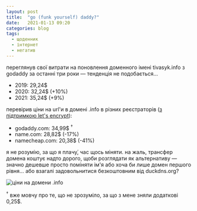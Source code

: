 ```yaml
---
layout: post
title:  "go (funk yourself) daddy?"
date:   2021-01-13 09:20
categories: blog
tags: 
  - щоденник
  - інтернет
  - негатив
---
```

переглянув свої витрати на поновлення доменного імені tivasyk.info з godaddy за останні три роки — тенденція не подобається…

* 2019: 29,24$
* 2020: 32,24$ (+10%)
* 2021: 35,24$ (+9%)

перевірив ціни на url'и в домені .info в різних реєстраторів ([з підтримкою let's encrypt](https://doc.traefik.io/traefik/https/acme/)):

* godaddy.com: 34,99$ <sup>†</sup>
* name.com: 28,82$ (-17%)
* namecheap.com: 20,38$ (-41%)

я не розумію, за що я плачу́, час щось міняти. на жаль, трансфер домена коштує надто дорого, щоби розглядати як альтернативу — значно дешевше просто поміняти ім'я або хоча би лише домен першого рівня… або взагалі задовольнитися безкоштовним від duckdns.org?

![ціни на домени .info](/assets/images/2021/2021-01-13-go-funk-yourself-daddy.jpg)

<sup>†</sup> вже мовчу про те, що не зрозуміло, за що з мене зняли додаткові 0,25$.
